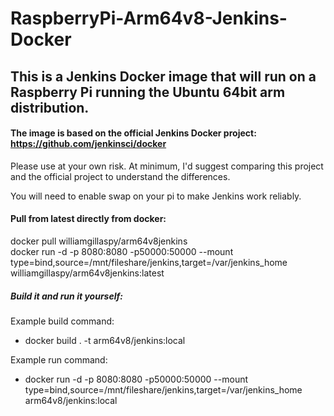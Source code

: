 # RaspberryPi-Arm64v8-Jenkins-Docker

## This is a Jenkins Docker image that will run on a Raspberry Pi running the Ubuntu 64bit arm distribution.
#### The image is based on the official Jenkins Docker project:  https://github.com/jenkinsci/docker

Please use at your own risk.  At minimum, I'd suggest comparing this project and the official project to understand the differences.

You will need to enable swap on your pi to make Jenkins work reliably.

#### Pull from latest directly from docker:  
docker pull williamgillaspy/arm64v8jenkins  
docker run -d  -p 8080:8080 -p50000:50000 --mount type=bind,source=/mnt/fileshare/jenkins,target=/var/jenkins_home williamgillaspy/arm64v8jenkins:latest  


##### Build it and run it yourself:
Example build command:  
- docker build . -t arm64v8/jenkins:local  

Example run command:  
- docker run -d  -p 8080:8080 -p50000:50000 --mount type=bind,source=/mnt/fileshare/jenkins,target=/var/jenkins_home arm64v8/jenkins:local
